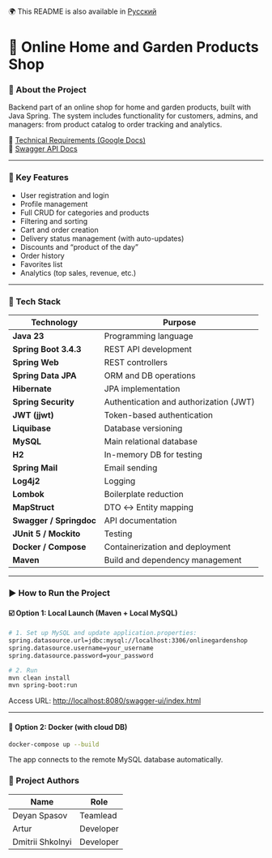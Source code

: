 🌍 This README is also available in [Русский](./README_RU.md)

# 🏡 Online Home and Garden Products Shop

### 📌 About the Project

Backend part of an online shop for home and garden products, built with Java Spring. The system includes functionality for customers, admins, and managers: from product catalog to order tracking and analytics.

🔗 [Technical Requirements (Google Docs)](https://docs.google.com/document/d/10vnhDHE8lb7rTIRdbskId9ESLQE2EJ8y/edit?tab=t.0#heading=h.e2bcw3kuo1da)  
🔗 [Swagger API Docs](http://localhost:8080/swagger-ui/index.html#/)

---

### 🧾 Key Features

- User registration and login
- Profile management
- Full CRUD for categories and products
- Filtering and sorting
- Cart and order creation
- Delivery status management (with auto-updates)
- Discounts and “product of the day”
- Order history
- Favorites list
- Analytics (top sales, revenue, etc.)

---

### 🧪 Tech Stack

| Technology              | Purpose                                                                 |
|-------------------------|-------------------------------------------------------------------------|
| **Java 23**             | Programming language                                                    |
| **Spring Boot 3.4.3**   | REST API development                                                    |
| **Spring Web**          | REST controllers                                                        |
| **Spring Data JPA**     | ORM and DB operations                                                   |
| **Hibernate**           | JPA implementation                                                      |
| **Spring Security**     | Authentication and authorization (JWT)                                 |
| **JWT (jjwt)**          | Token-based authentication                                              |
| **Liquibase**           | Database versioning                                                     |
| **MySQL**               | Main relational database                                                |
| **H2**                  | In-memory DB for testing                                                |
| **Spring Mail**         | Email sending                                                           |
| **Log4j2**              | Logging                                                                 |
| **Lombok**              | Boilerplate reduction                                                   |
| **MapStruct**           | DTO ↔ Entity mapping                                                    |
| **Swagger / Springdoc** | API documentation                                                       |
| **JUnit 5 / Mockito**   | Testing                                                                 |
| **Docker / Compose**    | Containerization and deployment                                         |
| **Maven**               | Build and dependency management                                         |

---

### ▶️ How to Run the Project

#### ☑️ Option 1: Local Launch (Maven + Local MySQL)

```bash
# 1. Set up MySQL and update application.properties:
spring.datasource.url=jdbc:mysql://localhost:3306/onlinegardenshop
spring.datasource.username=your_username
spring.datasource.password=your_password

# 2. Run
mvn clean install
mvn spring-boot:run
```

Access URL: [http://localhost:8080/swagger-ui/index.html](http://localhost:8080/swagger-ui/index.html)

---

#### 🐳 Option 2: Docker (with cloud DB)

```bash
docker-compose up --build
```

The app connects to the remote MySQL database automatically.



### 👥 Project Authors

| Name             | Role      |
|------------------|-----------|
| Deyan Spasov     | Teamlead  |
| Artur            | Developer |
| Dmitrii Shkolnyi | Developer |

